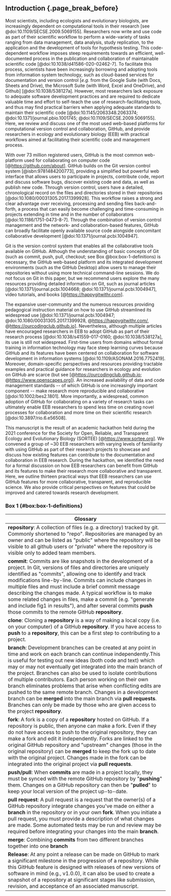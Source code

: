## Introduction {.page_break_before}

<!-- ### General introduction to the use of collaborative computational resources by scientists -->
<!-- *Contributors to this section: PHPB* -->
Most scientists, including ecologists and evolutionary biologists, are increasingly dependent on computational tools in their research [see @doi:10.1109/SECSE.2009.5069155].
Researchers now write and use code as part of their scientific workflow to perform a wide-variety of tasks ranging from data management, data analysis, study replication, to the application and the development of tools for hypothesis testing.
This code-dependent workflow imposes steep requirements towards an efficient, well-documented process in the publication and collaboration of maintainable scientific code [@doi:10.1038/d41586-020-02462-7].
To facilitate this process, scientists have been increasingly borrowing and adopting tools from information system technology, such as cloud-based services for documentation and version control [_e.g._ from the Google Suite (with Docs, Sheets and Drive), the Microsoft Suite (with Word, Excel and OneDrive), and Github] [@doi:10.1038/538127a].
However, most researchers lack exposure to adequate software development practices and are required to dedicate valuable time and effort to self-teach the use of research-facilitating tools, and thus may find practical barriers when applying adequate standards to maintain their scientific code [@doi:10.1145/2063348.2063374; @doi:10.1371/journal.pbio.1001745; @doi:10.1109/SECSE.2009.5069155].
Here, we review and discuss one of the most used web-based platforms for computational version control and collaboration, GitHub, and provide researchers in ecology and evolutionary biology (EEB) with practical workflows aimed at facilitating their scientific code and management process.

<!-- ### General background about GitHub and Git -->
<!-- *Contributors to this section: RCO, SSHS, PHPB* -->
With over 73 million registered users, GitHub is the most common web-platform used for collaborating on computer code [@https://github.com/about].
GitHub builds on the Git version control system [@isbn:9781484200773], providing a simplified but powerful web interface that allows users to participate in projects, contribute code, report and discuss software bugs, discover existing code and data, as well as publish new code.
Through version control, users have a detailed, chronological record on the files and directories stored in their repositories [@doi:10.1080/00031305.2017.1399928].
This workflow raises a strong and clear advantage over receiving, processing and sending files back-and-forth, a process that can easily become challenging and time-consuming in projects extending in time and in the number of collaborators [@doi:10.1186/1751-0473-8-7].
Through the combination of version control management and the network- and collaboration-based features, GitHub can broadly facilitate openly available source code alongside concomitant collaborative development [@doi:10.1371/journal.pcbi.1004947].

Git is the version control system that enables all the collaborative tools available on GitHub.
Although the understanding of basic concepts of Git (such as commit, push, pull, checkout; see Box @box:box-1-definitions) is necessary, the GitHub web-based platform and its integrated development environments (such as the GitHub Desktop) allow users to manage their repositories without using more technical command-line sessions. 
We do not focus on Git in this paper, but we recommend users explore the many resources providing detailed information on Git, such as journal articles [@doi:10.1371/journal.pcbi.1004668; @doi:10.1371/journal.pcbi.1004947], video tutorials, and books [@https://happygitwithr.com].

<!-- ### General background on how GitHub is used by EEB researchers -->
<!-- *Contributors to this section: RCO, PHPB* -->
The expansive user-community and the numerous resources providing pedagogical instruction material on how to use GitHub streamlined its widespread use [@doi:10.1371/journal.pcbi.1004947; @doi:10.1080/00031305.2017.1399928, @https://happygitwithr.com/, @https://ourcodingclub.github.io].
Nevertheless, although multiple articles have encouraged researchers in EEB to adopt GitHub as part of their research process [@doi:10.1038/s41559-017-0160; @doi:10.1038/538127a], its use is still not widespread.
First-time users from domains without formal training in information technology may face steep learning curves because GitHub and its features have been centered on collaboration for software development in information systems [@doi:10.1109/ASONAM.2016.7752419].
Moreover, domain-specific perspectives and resources providing tractable examples and practical guidance for researchers in ecology and evolution on GitHub are scarce (but see [@https://ourcodingclub.github.io; @https://www.openscapes.org]).
An increased availability of data and code management standards -- of which GitHub is one increasingly important component -- make research more reproducible and collaborative [@doi:10.1002/bes2.1801].
More importantly, a widespread, common adoption of GitHub for collaborating on a variety of research tasks can ultimately enable EEB researchers to spend less time on creating novel processes for collaboration and more time on their scientific research [@doi:10.3897/rio.6.e56508].

<!-- ### Our objective -->
<!-- *Contributors to this section: RCO, PHPB* -->
This manuscript is the result of an academic hackathon held during the 2021 conference for the Society for Open, Reliable, and Transparent Ecology and Evolutionary Biology (SORTEE) [@https://www.sortee.org].
We convened a group of ~30 EEB researchers with varying levels of familiarity with using GitHub as part of their research projects to showcase and discuss how existing features can contribute to the documentation and collaboration in EEB research.
During the hackathon, we identified the need for a formal discussion on how EEB researchers can benefit from GitHub and its features to make their research more collaborative and transparent.
Here, we outline thirteen practical ways that EEB researchers can use GitHub features for more collaborative, transparent, and reproducible science.
We also provide critical perspectives on features that could be improved and catered towards research development.

### Box 1 {#box:box-1-definitions}

<!-- Contributors to this section: ERS, Ali -->

<!--# I thought it might be helpful to have a box with short definitions of git/GitHub terminology used in the manuscript. If any of these are discussed more in depth in the main text, they may not need to be here. RCO: I think it's great. Super helpful to have this type of glossary for github papers -->
| Glossary |
|---|
|**repository**: A collection of files (e.g. a directory) tracked by git. Commonly shortened to "repo". Repositories are managed by an owner and can be listed as "public" where the repository will be visible to all github users or "private" where the repository is visible only to added team members.|
|**commit**: Commits are like snapshots in the development of a project. In Git, versions of files and directories are uniquely identified as "commits", allowing one to identify and track modifications line-by-line. Commits can include changes in multiple files and must include a brief commit message describing the changes made. A typical workflow is to make some related changes in files, make a commit (e.g. "generate and include fig1 in results"), and after several commits **push** those commits to the remote GitHub **repository**.|
|**clone**: Cloning a **repository** is a way of making a local copy (i.e. on your computer) of a GitHub **repository**. If you have access to **push** to a **repository**, this can be a first step to contributing to a project.|
|**branch**: Development branches can be created at any point in time and work on each branch can continue independently.This is useful for testing out new ideas (both code and text) which may or may not eventually get integrated into the main branch of the project. Branches can also be used to isolate contributions of multiple contributors. Each person working on their own branch eliminates problems that arise when conflicting edits are pushed to the same remote branch. Changes in a development branch can be **merged** into the main branch via **pull requests**. Branches can only be made by those who are given access to the project **repository**.|
|**fork**: A fork is a copy of a **repository** hosted on GitHub. If a repository is public, then anyone can make a fork. Even if they do not have access to push to the original repository, they can make a fork and edit it independently. Forks are linked to the original GitHub repository and "upstream" changes (those in the original repository) can be **merged** to keep the fork up to date with the original project. Changes made in the fork can be integrated into the original project via **pull requests**.|
|**push/pull**: When **commits** are made in a project locally, they must be synced with the remote GitHub repository by "**pushing**" them. Changes on a GitHub repository can then be "**pulled**" to keep your local version of the project up-to-date.|
|**pull request**: A pull request is a request that the owner(s) of a GitHub repository integrate changes you've made on either a **branch** in the repository or in your own **fork**. When you initiate a pull request, you must provide a description of what changes are made. Some automated tests may be run and review may be required before integrating your changes into the main **branch**.|
| **merge**: Combining **commits** from two different branches together into one **branch**|
|**Release**: At any point a release can be made on GitHub to mark a significant milestone in the progression of a repository. While this GitHub feature is designed with releases of new versions of software in mind (e.g., v1.0.0), it can also be used to create a snapshot of a repository at significant stages like submission, revision, and acceptance of an associated manuscript.|
    
<!-- ERS: while having a definition for all common git commands might be helpful to some, I think this box should probably only include jargon that gets used in the manuscript. So I think we should remove any definitions not used in the manuscript before submission
Ali: I agree with ERS and delete my additions except "merge".
RCO: Sounds good to me. This list is going to be super helpful, and we'll see if we need to remove any before submission. -->

